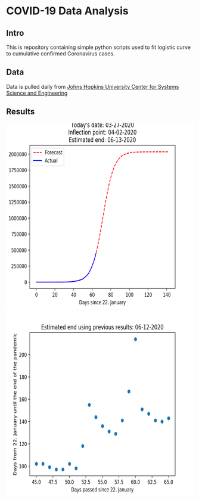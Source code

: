 # COVID-19 Data Analysis

## Intro

This is repository containing simple python scripts used to fit logistic curve to cumulative confirmed Coronavirus cases.

## Data

Data is pulled daily from [Johns Hopkins University Center for Systems Science and Engineering](https://github.com/CSSEGISandData/COVID-19)

## Results

<img src="/output/regression/img/03-27-2020.png" height="500" width="700px" />

<img src="/output/end_estimation/03-27-2020.png" height="500" width="700px" />

